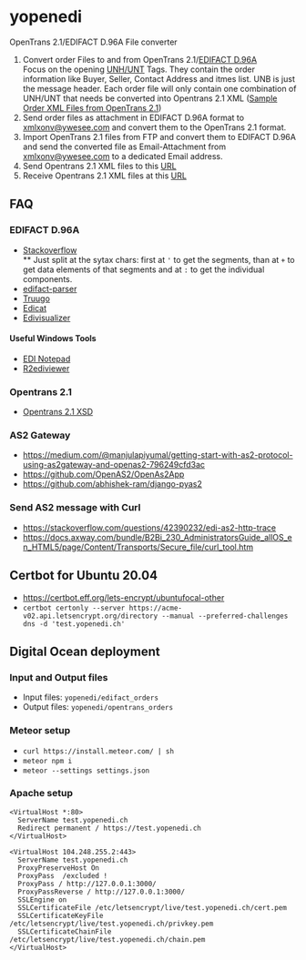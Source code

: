 # yopenedi
OpenTrans 2.1/EDIFACT D.96A File converter
1. Convert order Files to and from OpenTrans 2.1/[EDIFACT D.96A](http://www.unece.org/trade/untdid/d96a/content.htm)\
Focus on the opening [UNH/UNT](https://user-images.githubusercontent.com/4953/82047602-5c4bb800-96b3-11ea-9b7d-5560743676dd.jpeg) Tags. They contain the order information like Buyer, Seller, Contact Address and itmes list. UNB is just the message header. Each order file will only contain one combination of UNH/UNT that needs be converted into Opentrans 2.1 XML ([Sample Order XML Files from OpenTrans 2.1](https://onedrive.live.com/?authkey=%21AE6Pkn3o6xLay9A&cid=8DB8718F73B2D606&id=8DB8718F73B2D606%2114103&parId=8DB8718F73B2D606%2114099&o=OneUp))
2. Send order files as attachment in EDIFACT D.96A format to xmlxonv@ywesee.com and convert them to the OpenTrans 2.1 format.
3. Import OpenTrans 2.1 files from FTP and convert them to EDIFACT D.96A and send the converted file as Email-Attachment from xmlxonv@ywesee.com to a dedicated Email address.
4. Send Opentrans 2.1 XML files to this [URL](https://connect.boni.ch/OpaccOne/B2B/Channel/XmlOverHttp/ywesee)
5. Receive Opentrans 2.1 XML files at this [URL](https://yopenedi.ch/input)

## FAQ
### EDIFACT D.96A
* [Stackoverflow](https://stackoverflow.com/questions/11295551/is-there-a-really-simple-way-to-process-edifact-for-example-d96a)\
** Just split at the sytax chars: first at `'` to get the segments, than at `+` to get data elements of that segments and at `:` to get the individual components.
* [edifact-parser](https://www.npmjs.com/package/edifact-parser)
* [Truugo](https://www.truugo.com/edifact/d96a/orders/)
* [Edicat](https://github.com/notpeter/edicat)
* [Edivisualizer](https://stackoverflow.com/questions/32889967/what-algorithm-to-use-to-format-an-edifact-file)
#### Useful Windows Tools
* [EDI Notepad](https://download.cnet.com/EDI-Notepad/3000-20411_4-76182031.html)
* [R2ediviewer](http://r2ediviewer.de/index.html)
### Opentrans 2.1
* [Opentrans 2.1 XSD](https://www.opentrans.de/XMLSchema/2.1/opentrans_2_1.xsd)
### AS2 Gateway
* https://medium.com/@manjulapiyumal/getting-start-with-as2-protocol-using-as2gateway-and-openas2-796249cfd3ac
* https://github.com/OpenAS2/OpenAs2App
* https://github.com/abhishek-ram/django-pyas2
### Send AS2 message with Curl
* https://stackoverflow.com/questions/42390232/edi-as2-http-trace
* https://docs.axway.com/bundle/B2Bi_230_AdministratorsGuide_allOS_en_HTML5/page/Content/Transports/Secure_file/curl_tool.htm

## Certbot for Ubuntu 20.04
* https://certbot.eff.org/lets-encrypt/ubuntufocal-other
* `certbot certonly --server https://acme-v02.api.letsencrypt.org/directory --manual --preferred-challenges dns -d 'test.yopenedi.ch'`

## Digital Ocean deployment
### Input and Output files
* Input files: `yopenedi/edifact_orders`
* Output files: `yopenedi/opentrans_orders`
### Meteor setup
* `curl https://install.meteor.com/ | sh`
* `meteor npm i`
* `meteor --settings settings.json`
### Apache setup
```
<VirtualHost *:80>
  ServerName test.yopenedi.ch
  Redirect permanent / https://test.yopenedi.ch
</VirtualHost>

<VirtualHost 104.248.255.2:443>
  ServerName test.yopenedi.ch
  ProxyPreserveHost On
  ProxyPass  /excluded !
  ProxyPass / http://127.0.0.1:3000/
  ProxyPassReverse / http://127.0.0.1:3000/
  SSLEngine on
  SSLCertificateFile /etc/letsencrypt/live/test.yopenedi.ch/cert.pem
  SSLCertificateKeyFile /etc/letsencrypt/live/test.yopenedi.ch/privkey.pem
  SSLCertificateChainFile /etc/letsencrypt/live/test.yopenedi.ch/chain.pem
</VirtualHost>
```
